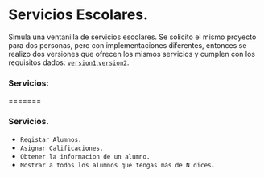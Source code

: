 Servicios Escolares.
====================
Simula una ventanilla de servicios escolares.
Se solicito el mismo proyecto para dos personas, pero con implementaciones diferentes, entonces se realizo dos versiones que ofrecen los mismos servicios y cumplen con los requisitos dados: [`version1`](https://github.com/JuanLugo316161013/ProyectosXPedido/tree/master/ServiciosEscolares/version1),[`version2`](https://github.com/JuanLugo316161013/ProyectosXPedido/tree/master/ServiciosEscolares/version2).
### Servicios: 
=======
### Servicios. 
* `Registar Alumnos.`
* `Asignar Calificaciones.`
* `Obtener la informacion de un alumno.`
* `Mostrar a todos los alumnos que tengas más de N dices.`
